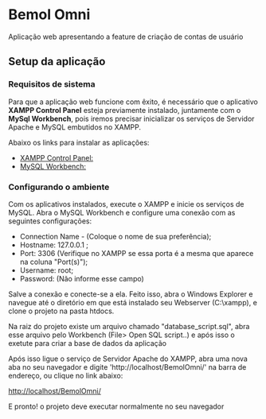 # Bemol Omni
Aplicação web apresentando a feature de criação de contas de usuário 

## Setup da aplicação
### Requisitos de sistema
  Para que a aplicação web funcione com êxito, é necessário que o aplicativo **XAMPP Control Panel** esteja previamente instalado, 
juntamente com o **MySql Workbench**, pois iremos precisar inicializar os serviços de Servidor Apache e MySQL embutidos no XAMPP.
  
  Abaixo os links para instalar as aplicações:
 
  * [XAMPP Control Panel:](https://www.apachefriends.org/pt_br/download.html)
  * [MySQL Workbench:](https://dev.mysql.com/downloads/workbench/)

### Configurando o ambiente

  Com os aplicativos instalados, execute o XAMPP e inicie os serviços de MySQL. Abra o MySQL Workbench e configure uma conexão 
com as seguintes configurações:
  
  * Connection Name - (Coloque o nome de sua preferência);
  * Hostname: 127.0.0.1 ;
  * Port: 3306 (Verifique no XAMPP se essa porta é a mesma que aparece na coluna "Port(s)");
  * Username: root;
  * Password: (Não informe esse campo)
  
  Salve a conexão e conecte-se a ela. Feito isso, abra o Windows Explorer e navegue até o diretório em que está instalado seu 
Webserver (C:\xampp), e clone o projeto na pasta htdocs. 

Na raiz do projeto existe um arquivo chamado "database_script.sql", abra esse arquivo pelo Workbench (File> Open SQL script..) 
e após isso o exetute para criar a base de dados da aplicação

Após isso ligue o serviço de Servidor Apache do XAMPP, abra uma nova aba no seu navegador e digite 'http://localhost/BemolOmni/' na barra de endereço, ou clique no link abaixo: 

<a href="http://localhost/BemolOmni/" target="_blank">http://localhost/BemolOmni/</a>

E pronto! o projeto deve executar normalmente no seu navegador 
